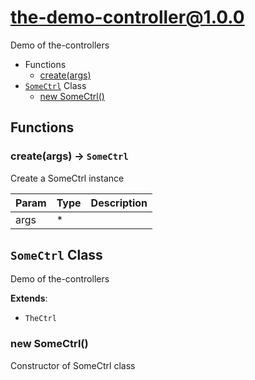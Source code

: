 # the-demo-controller@1.0.0

Demo of the-controllers

+ Functions
  + [create(args)](#the-demo-controller-function-create)
+ [`SomeCtrl`](#the-demo-controller-classes) Class
  + [new SomeCtrl()](#the-demo-controller-classes-some-ctrl-constructor)

## Functions

<a class='md-heading-link' name="the-demo-controller-function-create" ></a>

### create(args) -> `SomeCtrl`

Create a SomeCtrl instance

| Param | Type | Description |
| ----- | --- | -------- |
| args | * |  |



<a class='md-heading-link' name="the-demo-controller-classes"></a>

## `SomeCtrl` Class

Demo of the-controllers

**Extends**: 

+ `TheCtrl`



<a class='md-heading-link' name="the-demo-controller-classes-some-ctrl-constructor" ></a>

### new SomeCtrl()

Constructor of SomeCtrl class





